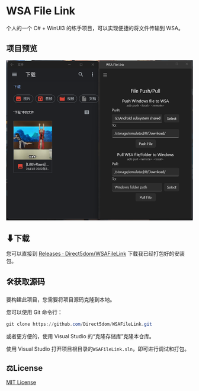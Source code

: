 # WSA File Link

个人的一个 C# + WinUI3 的练手项目，可以实现便捷的将文件传输到 WSA。

## 项目预览

<img src="./README/%E5%B1%8F%E5%B9%95%E6%88%AA%E5%9B%BE%202023-01-17%20141010.png" style="zoom: 80%;" />

## ⬇下载

您可以直接到 [Releases · Direct5dom/WSAFileLink](https://github.com/Direct5dom/WSAFileLink/releases)
 下载我已经打包好的安装包。

## 🛠️获取源码

要构建此项目，您需要将项目源码克隆到本地。

您可以使用 Git 命令行：

```powershell
git clone https://github.com/Direct5dom/WSAFileLink.git
```

或者更方便的，使用 Visual Studio 的“克隆存储库”克隆本仓库。

使用 Visual Studio 打开项目根目录的`WSAFileLink.sln`，即可进行调试和打包。

## ⚖️License

[MIT License](https://github.com/Direct5dom/WSAFileLink/blob/master/LICENSE)
